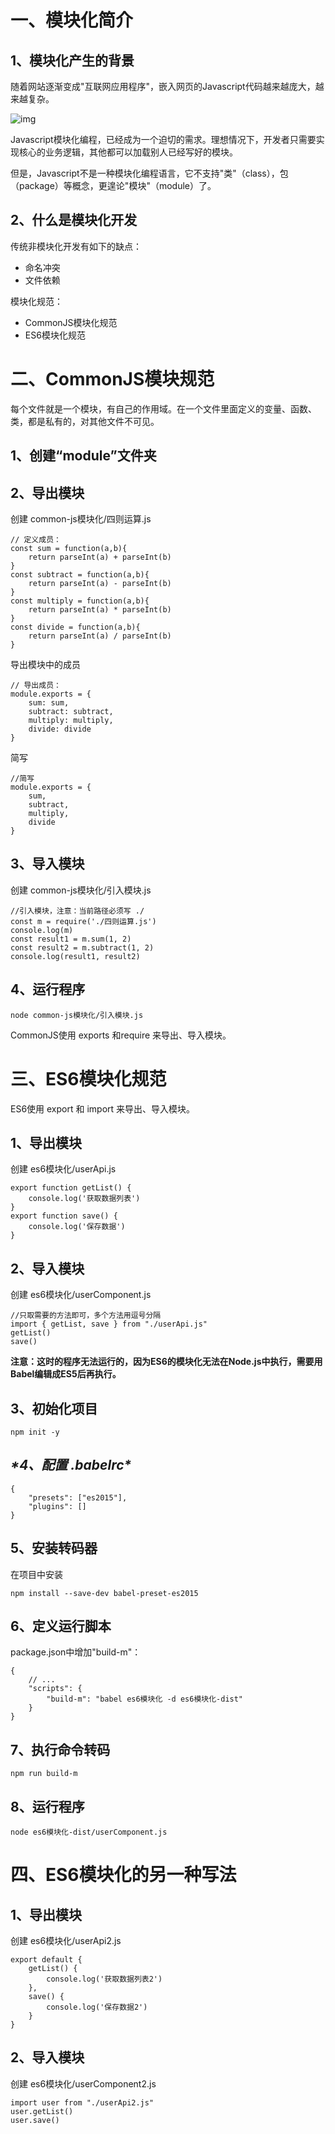 # 一、模块化简介

## 1、模块化产生的背景

随着网站逐渐变成"互联网应用程序"，嵌入网页的Javascript代码越来越庞大，越来越复杂。

![img](file:///E:/Wiz/temp/7c56b885-cf79-4083-a710-0be770fcd3f1/128/index_files/0.13904569888218687.png)

Javascript模块化编程，已经成为一个迫切的需求。理想情况下，开发者只需要实现核心的业务逻辑，其他都可以加载别人已经写好的模块。

但是，Javascript不是一种模块化编程语言，它不支持"类"（class），包（package）等概念，更遑论"模块"（module）了。

## 2、什么是模块化开发

传统非模块化开发有如下的缺点：

- 命名冲突
- 文件依赖

模块化规范：

- CommonJS模块化规范
- ES6模块化规范

# **二、CommonJS模块规范**

每个文件就是一个模块，有自己的作用域。在一个文件里面定义的变量、函数、类，都是私有的，对其他文件不可见。

## 1、创建“module”文件夹

## 2、导出模块

创建 common-js模块化/四则运算.js

 

```
// 定义成员：
const sum = function(a,b){
    return parseInt(a) + parseInt(b)
}
const subtract = function(a,b){
    return parseInt(a) - parseInt(b)
}
const multiply = function(a,b){
    return parseInt(a) * parseInt(b)
}
const divide = function(a,b){
    return parseInt(a) / parseInt(b)
}
```

导出模块中的成员

 

```
// 导出成员：
module.exports = {
    sum: sum,
    subtract: subtract,
    multiply: multiply,
    divide: divide
}
```

简写

 

```
//简写
module.exports = {
    sum,
    subtract,
    multiply,
    divide
}
```

## **3、导入模块**

创建 common-js模块化/引入模块.js

 

```
//引入模块，注意：当前路径必须写 ./
const m = require('./四则运算.js')
console.log(m)
const result1 = m.sum(1, 2)
const result2 = m.subtract(1, 2)
console.log(result1, result2)
```

## 4、运行程序

 

```
node common-js模块化/引入模块.js
```

CommonJS使用 exports 和require 来导出、导入模块。

# 三、ES6模块化规范

ES6使用 export 和 import 来导出、导入模块。



## **1、导出模块**

创建 es6模块化/userApi.js

 

```
export function getList() {
    console.log('获取数据列表')
}
export function save() {
    console.log('保存数据')
}
```

## **2、导入模块**

创建 es6模块化/userComponent.js

 

```
//只取需要的方法即可，多个方法用逗号分隔
import { getList, save } from "./userApi.js"
getList()
save()
```



**注意：这时的程序无法运行的，因为ES6的模块化无法在Node.js中执行，需要用Babel编辑成ES5后再执行。**

## 3、初始化项目

 

```
npm init -y
```

## ***\*4、配置 .babelrc\****

 

```
{
    "presets": ["es2015"],
    "plugins": []
}
```

## **5、安装转码器**

在项目中安装

 

```
npm install --save-dev babel-preset-es2015
```

## 

## 

## **6、定义运行脚本**

package.json中增加"build-m"：

 

```
{
    // ...
    "scripts": {
        "build-m": "babel es6模块化 -d es6模块化-dist"
    }
}
```

## **7、执行命令转码**

 

```
npm run build-m
```

## 8、运行程序

 

```
node es6模块化-dist/userComponent.js
```

# **四、ES6模块化的另一种写法**

## **1、导出模块**

创建 es6模块化/userApi2.js

 

```
export default {
    getList() {
        console.log('获取数据列表2')
    },
    save() {
        console.log('保存数据2')
    }
}
```



## **2、导入模块**

创建 es6模块化/userComponent2.js

 

```
import user from "./userApi2.js"
user.getList()
user.save()
```